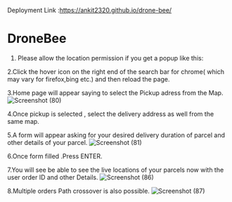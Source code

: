 Deployment Link :https://ankit2320.github.io/drone-bee/

# DroneBee
1. Please allow the location permission if you get a popup like this:
   


2.Click the hover icon on the right end of the search bar for chrome( which may vary for firefox,bing etc.) and then reload the page.


3.Home page will appear saying to select the Pickup adress from the Map.
![Screenshot (80)](https://user-images.githubusercontent.com/97248127/230003064-376c3fdc-0fc0-4d8a-a68c-34fd23ea51bd.png)

4.Once pickup is selected , select the delivery address as well from the same map.

5.A form will appear asking for your desired delivery duration of parcel  and other details of your parcel.
![Screenshot (81)](https://user-images.githubusercontent.com/97248127/230003674-e30a1566-7f18-4e79-b6df-b22bbac4f2fc.png)

6.Once form filled .Press ENTER.

7.You will see be able to see the live locations of your parcels now with the user order ID and other Details.
![Screenshot (86)](https://user-images.githubusercontent.com/97248127/230004084-630ea8df-223e-4b1f-aadc-17837d5d6bbb.png)

8.Multiple orders Path crossover is also possible.
![Screenshot (87)](https://user-images.githubusercontent.com/97248127/230004255-33df5164-00a3-44ed-9514-1dcf98d1622f.png)
